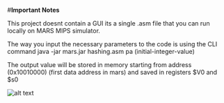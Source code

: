 #**Important Notes**

This project doesnt contain a GUI its a single .asm file that you can run locally on MARS MIPS simulator.

The way you input the necessary parameters to the code is using the CLI command java -jar mars.jar hashing.asm pa (initial-integer-value)   

The output value will be stored in memory starting from address (0x10010000) (first data address in mars) and saved in registers $V0 and $s0

 ![alt text]({EC769EF9-2CCB-4282-8B5B-0A4B4C991377}.png)
